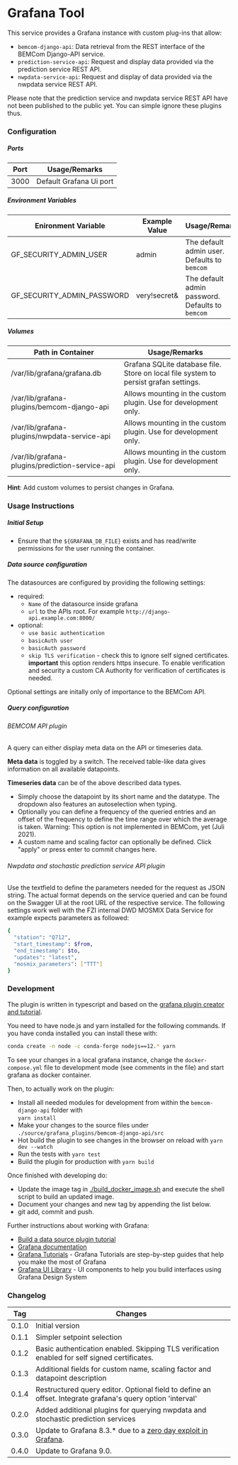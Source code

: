 # Grafana Tool

This service provides a Grafana instance with custom plug-ins that allow:

- `bemcom-django-api`:  Data retrieval from the REST interface of the BEMCom Django-API service.
- `prediction-service-api`: Request and display data provided via the prediction service REST API.
- `nwpdata-service-api`: Request and display of data provided via the nwpdata service REST API.

Please note that the prediction service and nwpdata service REST API have not been published to the public yet. You can simple ignore these plugins thus.

### Configuration

##### Ports

| Port | Usage/Remarks           |
| ---- | ----------------------- |
| 3000 | Default Grafana Ui port |

##### Environment Variables

| Enironment Variable        | Example Value | Usage/Remarks                                    |
| -------------------------- | ------------- | ------------------------------------------------ |
| GF_SECURITY_ADMIN_USER     | admin         | The default admin user. Defaults to `bemcom`     |
| GF_SECURITY_ADMIN_PASSWORD | very!secret&  | The default admin password. Defaults to `bemcom` |

##### Volumes

| Path in Container                               | Usage/Remarks                                                |
| ----------------------------------------------- | ------------------------------------------------------------ |
| /var/lib/grafana/grafana.db                     | Grafana SQLite database file. Store on local file system to persist grafan settings. |
| /var/lib/grafana-plugins/bemcom-django-api      | Allows mounting in the custom plugin. Use for development only. |
| /var/lib/grafana-plugins/nwpdata-service-api    | Allows mounting in the custom plugin. Use for development only. |
| /var/lib/grafana-plugins/prediction-service-api | Allows mounting in the custom plugin. Use for development only. |

**Hint**: Add custom volumes to persist changes in Grafana.

### Usage Instructions

##### Initial Setup

- Ensure that the `${GRAFANA_DB_FILE}` exists and has read/write permissions for the user running the container.

##### Data source configuration

The datasources are configured by providing the following settings:

- required:
  - `Name` of the datasource inside grafana
  - `url` to the APIs root. For example `http://django-api.example.com:8000/`
- optional:
  - `use basic authentication`
  - `basicAuth user`
  - `basicAuth password`
  - `skip TLS verification` - check this to ignore self signed certificates.
    **important** this option renders https insecure. To enable verification and security a custom CA Authority for verification of certificates is needed.

Optional settings are initally only of importance to the BEMCom API.

##### Query configuration

###### BEMCOM API plugin

A query can either display meta data on the API or timeseries data.

**Meta data** is toggled by a switch. The received table-like data gives information on all available datapoints.

**Timeseries data** can be of the above described data types.

- Simply choose the datapoint by its short name and the datatype.
  The dropdown also features an autoselection when typing. <br>
- Optionally you can define a frequency of the queried entries and an offset of the frequency to define the time range over which the average is taken.
  Warning: This option is not implemented in BEMCom, yet (Juli 2021). <br>
- A custom name and scaling factor can optionally be defined. Click "apply" or press enter to commit changes here.

###### Nwpdata and stochastic prediction service API plugin

Use the textfield to define the parameters needed for the request as JSON string. The actual format depends on the service queried and can be found on the Swagger UI at the root URL of the respective service. The following settings work well with the FZI internal DWD MOSMIX Data Service for example expects parameters as followed:

```bash
{
  "station": "Q712",
  "start_timestamp": $from,
  "end_timestamp": $to,
  "updates": "latest",
  "mosmix_parameters": ["TTT"]
}

```

### Development

The plugin is written in typescript and based on the [grafana plugin creator and tutorial](https://grafana.com/tutorials/build-a-data-source-plugin/).

You need to have node.js and yarn installed for the following commands. If you have conda installed you can install these with:

```bash
conda create -n node -c conda-forge nodejs==12.* yarn
```

To see your changes in a local grafana instance, change the `docker-compose.yml` file to development mode (see comments in the file) and start grafana as docker container.

Then, to actually work on the plugin:

- Install all needed modules for development from within the `bemcom-django-api` folder with <br>
  `yarn install`
- Make your changes to the source files under `./source/grafana_plugins/bemcom-django-api/src`
- Hot build the plugin to see changes in the browser on reload with `yarn dev --watch`
- Run the tests with `yarn test`
- Build the plugin for production with `yarn build`

Once finished with developing do:

- Update the image tag in [./build_docker_image.sh](./build_docker_image.sh) and execute the shell script to build an updated image.
- Document your changes and new tag by appending the list below.
- git add, commit and push.

Further instructions about working with Grafana:

- [Build a data source plugin tutorial](https://grafana.com/tutorials/build-a-data-source-plugin)
- [Grafana documentation](https://grafana.com/docs/)
- [Grafana Tutorials](https://grafana.com/tutorials/) - Grafana Tutorials are step-by-step guides that help you make the most of Grafana
- [Grafana UI Library](https://developers.grafana.com/ui) - UI components to help you build interfaces using Grafana Design System

### Changelog

| Tag   | Changes                                                      |
| ----- | ------------------------------------------------------------ |
| 0.1.0 | Initial version                                              |
| 0.1.1 | Simpler setpoint selection                                   |
| 0.1.2 | Basic authentication enabled. Skipping TLS verification enabled for self signed certificates. |
| 0.1.3 | Additional fields for custom name, scaling factor and datapoint description |
| 0.1.4 | Restructured query editor. Optional field to define an offset. Integrate grafana's query option 'interval' |
| 0.2.0 | Added additional plugins for querying nwpdata and stochastic prediction services |
| 0.3.0 | Update to Grafana 8.3.* due to a [zero day exploit in Grafana](https://www.bleepingcomputer.com/news/security/grafana-fixes-zero-day-vulnerability-after-exploits-spread-over-twitter/). |
| 0.4.0 | Update to Grafana 9.0.                                       |
